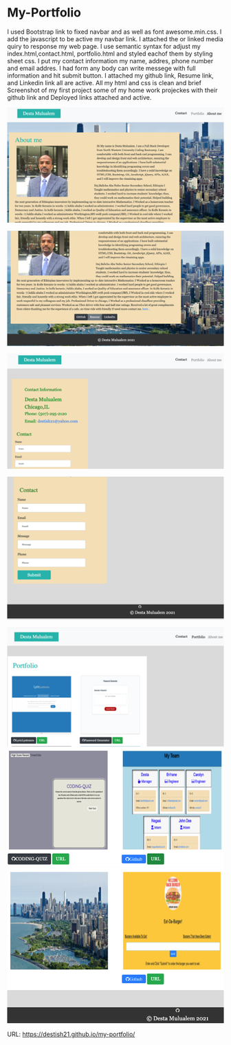 # My-Portfolio

I used Bootstrap link to fixed navbar and as well as font awesome.min.css.
I add the javascript to be active my navbar link.
I attached the or linked media quiry to response my web page.
I use semantic syntax for adjust my index.html,contact.html, portfolio.html and styled eachof them by styling sheet css.
I put my contact information my name, addres, phone number and email addres.
I had form any body can write messege with full information and hit submit button.
I attached my github link, Resume link, and Linkedin link all are active.
All my html and css is clean and brief
Screenshot of my first project some of my home work projeckes with their github link and Deployed links attached and active.

![my-portfolio](./assets/Images/aboutme1.png)

![my-portfolio](./assets/Images/aboutme2.png)

![my-portfolio](./assets/Images/contact1.png)

![my-portfolio](./assets/Images/contact2.png)


![my-portfolio](./assets/Images/portfolio1.png)
![my-portfolio](./assets/Images/portfolio2.png)
![my-portfolio](./assets/Images/portfolio3.png)


URL:  https://destish21.github.io/my-portfolio/
